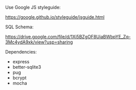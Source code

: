 Use Google JS styleguide:

https://google.github.io/styleguide/jsguide.html

SQL Schema:

https://drive.google.com/file/d/1Xi5BZgOF8UiaBWbpYE_Zq-3Mc4ydA9xk/view?usp=sharing
 
Dependencies:

- express
- better-sqlite3
- pug
- bcrypt
- mocha
